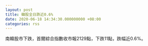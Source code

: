 ```yaml
---
layout: post
title: 韓股全日跌近0.6%
date: 2020-06-18 14:34:30.000000000 +08:00
categories: rss
---
```


南韓股市下跌，首爾綜合指數收市報2129點，下跌11點，跌幅近0.6%。
